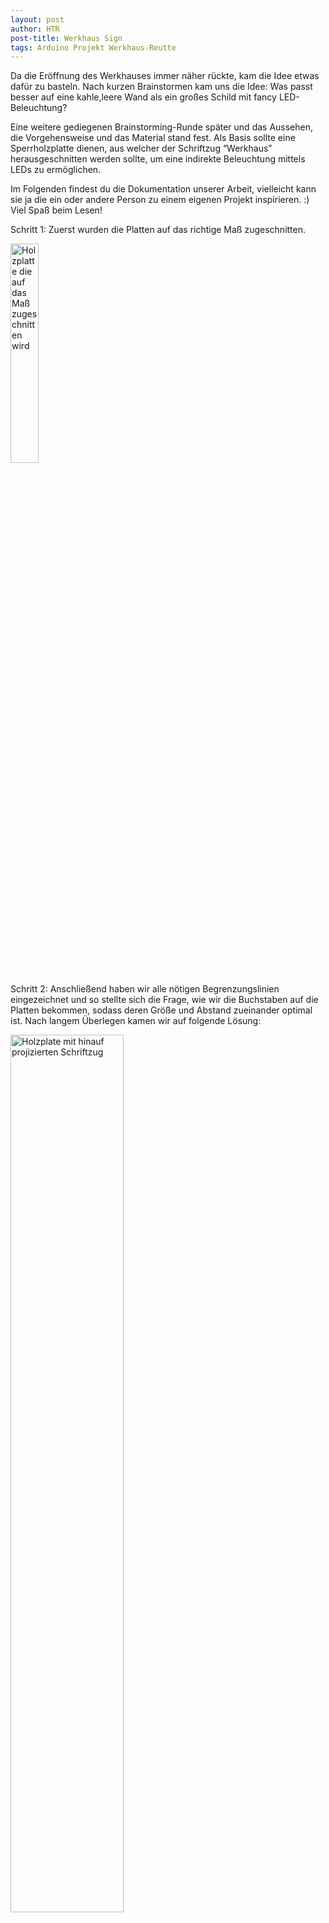 ```yaml
---
layout: post
author: HTR
post-title: Werkhaus Sign
tags: Arduino Projekt Werkhaus-Reutte
---
```




Da die Eröffnung des Werkhauses immer näher rückte, kam die Idee etwas dafür zu basteln. Nach kurzen Brainstormen kam uns die Idee: Was passt besser auf eine kahle,leere Wand als ein großes Schild mit fancy LED-Beleuchtung?

Eine weitere gediegenen Brainstorming-Runde später und das Aussehen, die Vorgehensweise und das Material stand fest. Als Basis sollte eine Sperrholzplatte dienen, aus welcher der Schriftzug “Werkhaus” herausgeschnitten werden sollte, um eine indirekte Beleuchtung mittels LEDs zu ermöglichen.

Im Folgenden findest du die Dokumentation unserer Arbeit, vielleicht kann sie ja die ein oder andere Person zu einem eigenen Projekt inspirieren. :)
Viel Spaß beim Lesen!


Schritt 1: Zuerst wurden die Platten auf das richtige Maß zugeschnitten.

<img src="{{ layout.post_assets | liquify | relative_url }}/mas-schneiden.jpg" class="picture_center" style = "width: 30%; height: auto;" alt="Holzplatte die auf das Maß zugeschnitten wird"/>

Schritt 2: Anschließend haben wir alle nötigen Begrenzungslinien eingezeichnet und so stellte sich die Frage, wie wir die Buchstaben auf die Platten bekommen, sodass deren Größe und Abstand zueinander optimal ist. Nach langem Überlegen kamen wir auf folgende Lösung:


<img src="{{ layout.post_assets | liquify | relative_url }}/projektor.jpg" class="picture_center" style = "width: 60%; height: auto;" alt="Holzplate mit hinauf projizierten Schriftzug"/>

Schritt 3: Wir stellten die Platte vor einen Beamer und projizierten die Schrift gespiegelt auf die Platte. So war der Abstand zwischen den Buchstaben regelmäßig und wir konnten wie von einer Vorlage abzeichnen.
Der Schriftzug der im nächsten Bild zu sehen ist, besteht eigentlich aus 2 verschiedenen Schriftarten, da uns einige Buchstaben bei der jeweiligen Schriftart einfach nicht gefielen. Kurz gesagt, haben wir das beste der beiden Schriftarten vereint.

<img src="{{ layout.post_assets | liquify | relative_url }}/ausschneiden.jpg" class="picture_center" style = "width: 40%; height: auto;" alt="Holzplatte wo die Buchstaben gerade ausgeschnitten werden"/>

Schritt 4: Danach ging es weiter mit dem Ausschneiden der Buchstaben. Nach einigen Stunden war die Arbeit dann endlich geschafft. Die Buchstaben waren ausgeschnitten und zu unserer Verwunderung brachen uns die unstabilen Stellen nicht weg. Hurray.

Schritt 5: Nun musste nur noch die Rückseite zusammengeschraubt und angemalt (ansonsten gäbe es zu wenig Kontrast) werden.

<br>

Glücklich mit dem Resultat, mussten wir nur noch den Transport ins Werkhaus organisieren und uns vor Ort um die Verkabelung kümmern. 
Mithilfe einiger Freiwilliger des Werkhauses war jedoch auch dies kein Problem.

Im Werkhaus angekommen haben wir noch die WS2812 LED-Strips angebracht und mit Strom versorgt werden. Um die LEDs besser steuern zu können, haben wir sie noch mit einem entsprechendem Programm versorgt, womit das Projekt abgeschlossen war.

<img src="{{ layout.post_assets | liquify | relative_url }}/sign_leuchten1.jpg" class="picture_center" style = "width: 50%; height: auto;" alt="Beleuchtetes Schild v1"/>
<img src="{{ layout.post_assets | liquify | relative_url }}/sign_leuchten2.jpg" class="picture_center" style = "width: 50%; height: auto;" alt="Beleuchtetes Schild v2"/>

Mitwirkende Personen:
Alex, Bene, Jojo
